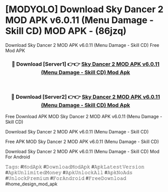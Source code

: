 # [MODYOLO] Download Sky Dancer 2 MOD APK v6.0.11 (Menu Damage - Skill CD) MOD APK - (86jzq)
Download Sky Dancer 2 MOD APK v6.0.11 (Menu Damage - Skill CD) Free Mod APK

<div align="center">
<h3>🔴 Download [Server1] 👉👉 <a href="https://apk-comot.site?title=Sky_Dancer_2_MOD_APK_v6.0.11_(Menu_Damage_-_Skill_CD)">Sky Dancer 2 MOD APK v6.0.11 (Menu Damage - Skill CD) Mod Apk</a></h3><br>

<h3>🔴 Download [Server2] 👉👉 <a href="https://apk-comot.site?title=Sky_Dancer_2_MOD_APK_v6.0.11_(Menu_Damage_-_Skill_CD)">Sky Dancer 2 MOD APK v6.0.11 (Menu Damage - Skill CD) Mod Apk</a></h3>
</div>


Free Download APK MOD Sky Dancer 2 MOD APK v6.0.11 (Menu Damage - Skill CD)

Download Sky Dancer 2 MOD APK v6.0.11 (Menu Damage - Skill CD) 

Free APK MOD Sky Dancer 2 MOD APK v6.0.11 (Menu Damage - Skill CD) 

Download Sky Dancer 2 MOD APK v6.0.11 (Menu Damage - Skill CD) Mod For Android

𝚃𝚊𝚐𝚜: #𝙼𝚘𝚍𝙰𝚙𝚔 #𝙳𝚘𝚠𝚗𝚕𝚘𝚊𝚍𝙼𝚘𝚍𝙰𝚙𝚔 #𝙰𝚙𝚔𝙻𝚊𝚝𝚎𝚜𝚝𝚅𝚎𝚛𝚜𝚒𝚘𝚗 #𝙰𝚙𝚔𝚄𝚗𝚕𝚒𝚖𝚒𝚝𝚎𝚍𝙼𝚘𝚗𝚎𝚢 #𝙰𝚙𝚔𝚄𝚗𝚕𝚘𝚌𝚔𝙰𝚕𝚕 #𝙰𝚙𝚔𝙽𝚘𝙰𝚍𝚜 #𝚄𝚗𝚕𝚘𝚌𝚔𝙿𝚛𝚎𝚖𝚒𝚞𝚖 #𝙵𝚘𝚛𝙰𝚗𝚍𝚛𝚘𝚒𝚍 #𝙵𝚛𝚎𝚎𝙳𝚘𝚠𝚗𝚕𝚘𝚊𝚍 #home_design_mod_apk
